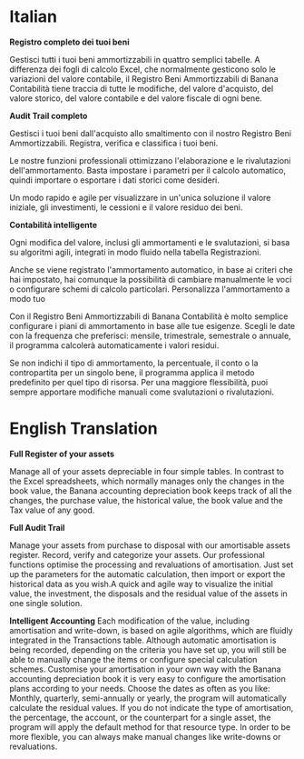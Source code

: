 # Italian 

**Registro completo dei tuoi beni**

Gestisci tutti i tuoi beni ammortizzabili in quattro semplici tabelle. A differenza dei fogli di calcolo Excel, che normalmente gesticono solo le variazioni del valore contabile, il Registro Beni Ammortizzabili di Banana Contabilità tiene traccia di tutte le modifiche, del valore d'acquisto, del valore storico, del valore contabile e del valore fiscale di ogni bene.

**Audit Trail completo**

Gestisci i tuoi beni dall'acquisto allo smaltimento con il nostro Registro Beni Ammortizzabili. Registra, verifica e classifica i tuoi beni.

Le nostre funzioni professionali ottimizzano l'elaborazione e le rivalutazioni dell'ammortamento. Basta impostare i parametri per il calcolo automatico, quindi importare o esportare i dati storici come desideri.

Un modo rapido e agile per visualizzare in un'unica soluzione il valore iniziale, gli investimenti, le cessioni e il valore residuo dei beni.

**Contabilità intelligente**

Ogni modifica del valore, inclusi gli ammortamenti e le svalutazioni, si basa su algoritmi agili, integrati in modo fluido nella tabella Registrazioni.

Anche se viene registrato l'ammortamento automatico, in base ai criteri che hai impostato, hai comunque la possibilità di cambiare manualmente le voci o configurare schemi di calcolo particolari.
Personalizza l'ammortamento a modo tuo

Con il Registro Beni Ammortizzabili di Banana Contabilità è molto semplice configurare i piani di ammortamento in base alle tue esigenze. Scegli le date con la frequenza che preferisci: mensile, trimestrale, semestrale o annuale, il programma calcolerà automaticamente i valori residui.

Se non indichi il tipo di ammortamento, la percentuale, il conto o la contropartita per un singolo bene, il programma applica il metodo predefinito per quel tipo di risorsa. Per una maggiore flessibilità, puoi sempre apportare modifiche manuali come svalutazioni o rivalutazioni.

# English Translation 

**Full Register of your assets**

Manage all of your assets depreciable in four simple tables. In contrast to the Excel spreadsheets, which normally manages only the changes in the book value, the Banana accounting depreciation book keeps track of all the changes, the purchase value, the historical value, the book value and the Tax value of any good.

**Full Audit Trail**

Manage your assets from purchase to disposal with our amortisable assets register. Record, verify and categorize your assets. Our professional functions optimise the processing and revaluations of amortisation. Just set up the parameters for the automatic calculation, then import or export the historical data as you wish.A quick and agile way to visualize the initial value, the investment, the disposals and the residual value of the assets in one single solution.

**Intelligent Accounting**
Each modification of the value, including amortisation and write-down, is based on agile algorithms, which are fluidly integrated in the Transactions table. Although automatic amortisation is being recorded, depending on the criteria you have set up, you will still be able to manually change the items or configure special calculation schemes. Customise your amortisation in your own way with the Banana accounting depreciation book it is very easy to configure the amortisation plans according to your needs. Choose the dates as often as you like: Monthly, quarterly, semi-annually or yearly, the program will automatically calculate the residual values. If you do not indicate the type of amortisation, the percentage, the account, or the counterpart for a single asset, the program will apply the default method for that resource type. In order to be more flexible, you can always make manual changes like write-downs or revaluations.

